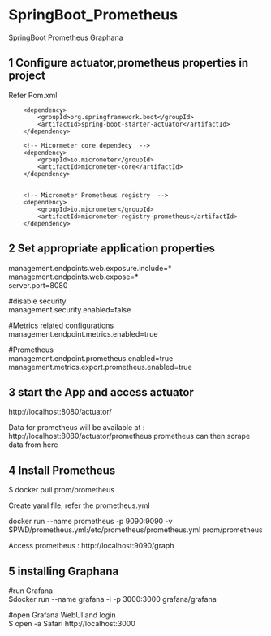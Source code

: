 # SpringBoot_Prometheus
SpringBoot Prometheus Graphana

## 1 Configure actuator,prometheus properties in project
Refer Pom.xml 

 <!-- Spring boot actuator to expose metrics endpoint -->
        <dependency>
            <groupId>org.springframework.boot</groupId>
            <artifactId>spring-boot-starter-actuator</artifactId>
        </dependency>

        <!-- Micormeter core dependecy  -->
        <dependency>
            <groupId>io.micrometer</groupId>
            <artifactId>micrometer-core</artifactId>
        </dependency>


        <!-- Micrometer Prometheus registry  -->
        <dependency>
            <groupId>io.micrometer</groupId>
            <artifactId>micrometer-registry-prometheus</artifactId>
        </dependency>

## 2 Set appropriate application properties

management.endpoints.web.exposure.include=* <br />
management.endpoints.web.expose=*<br />
server.port=8080<br />

#disable security<br />
management.security.enabled=false<br />


#Metrics related configurations<br />
management.endpoint.metrics.enabled=true<br />

#Prometheus<br />
management.endpoint.prometheus.enabled=true<br />
management.metrics.export.prometheus.enabled=true<br />

## 3 start the App and access actuator

http://localhost:8080/actuator/<br />

Data for prometheus will be available at : http://localhost:8080/actuator/prometheus prometheus can then scrape data from here<br />

## 4 Install Prometheus

$ docker pull prom/prometheus<br />

Create yaml file, refer the prometheus.yml <br />

docker run --name prometheus -p 9090:9090 -v $PWD/prometheus.yml:/etc/prometheus/prometheus.yml prom/prometheus <br />

Access prometheus : http://localhost:9090/graph <br />

## 5 installing Graphana

#run Grafana<br />
$docker run --name grafana -i -p 3000:3000 grafana/grafana<br />

#open Grafana WebUI and login <br />
$ open -a Safari http://localhost:3000<br />
